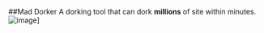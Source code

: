 ##Mad Dorker
A dorking tool that can dork **millions** of site within minutes.
![image](https://user-images.githubusercontent.com/86317606/139261651-21538d13-256d-4ad1-904a-e3739a270684.png)]


